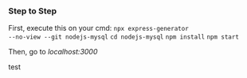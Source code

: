 ### Step to Step

First, execute this on your cmd:
<code>npx express-generator --no-view --git nodejs-mysql</code>
<code>cd nodejs-mysql</code>
<code>npm install</code>
<code>npm start</code>

Then, go to <i>localhost:3000</i>

test